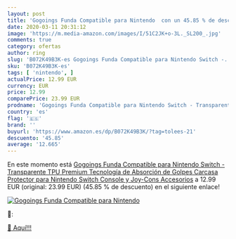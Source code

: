 ```yaml
---
layout: post
title: 'Gogoings Funda Compatible para Nintendo  con un 45.85 % de descuento'
date: 2020-03-11 20:31:12
image: 'https://m.media-amazon.com/images/I/51C2JK+o-3L._SL200_.jpg'
comments: true
category: ofertas
author: ring
slug: 'B072K49B3K-es Gogoings Funda Compatible para Nintendo Switch -...'
sku: 'B072K49B3K-es'
tags: [ 'nintendo', ]
actualPrice: 12.99 EUR
currency: EUR
price: 12.99
comparePrice: 23.99 EUR
prodname: 'Gogoings Funda Compatible para Nintendo Switch - Transparente TPU Premium Tecnología de Absorción de Golpes Carcasa Protector para Nintendo Switch Console y Joy-Cons Accesorios'
country: 'es'
flag: '🇪🇸'
brand: ''
buyurl: 'https://www.amazon.es/dp/B072K49B3K/?tag=tolees-21'
descuento: '45.85'
average: '12.665'
---
```


En este momento está [Gogoings Funda Compatible para Nintendo Switch - Transparente TPU Premium Tecnología de Absorción de Golpes Carcasa Protector para Nintendo Switch Console y Joy-Cons Accesorios](https://www.amazon.es/dp/B072K49B3K/?tag=tolees-21) a 12.99 EUR (original: 23.99 EUR) (45.85 %  de descuento) en el siguiente enlace!

[![Gogoings Funda Compatible para Nintendo ](https://m.media-amazon.com/images/I/51C2JK+o-3L._SL200_.jpg)](https://www.amazon.es/dp/B072K49B3K/?tag=tolees-21)

🔎:


[🛒 Aquí!!!](https://www.amazon.es/dp/B072K49B3K/?tag=tolees-21)
